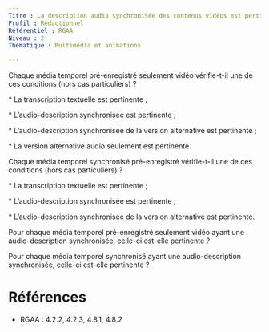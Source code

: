```yaml
---
Titre : La description audio synchronisée des contenus vidéos est pertinente.
Profil : Rédactionnel
Référentiel : RGAA
Niveau : 2
Thématique : Multimédia et animations

---
```

Chaque média temporel pré-enregistré seulement vidéo vérifie-t-il une de ces conditions (hors cas particuliers) ?

\* La transcription textuelle est pertinente ;

\* L’audio-description synchronisée est pertinente ;

\* L’audio-description synchronisée de la version alternative est pertinente ;

\* La version alternative audio seulement est pertinente.

Chaque média temporel synchronisé pré-enregistré vérifie-t-il une de ces conditions (hors cas particuliers) ?

\* La transcription textuelle est pertinente ;

\* L’audio-description synchronisée est pertinente ;

\* L’audio-description synchronisée de la version alternative est pertinente.

Pour chaque média temporel pré-enregistré seulement vidéo ayant une audio-description synchronisée, celle-ci est-elle pertinente ?

Pour chaque média temporel synchronisé ayant une audio-description synchronisée, celle-ci est-elle pertinente ?

# Références

*   RGAA : 4.2.2, 4.2.3, 4.8.1, 4.8.2